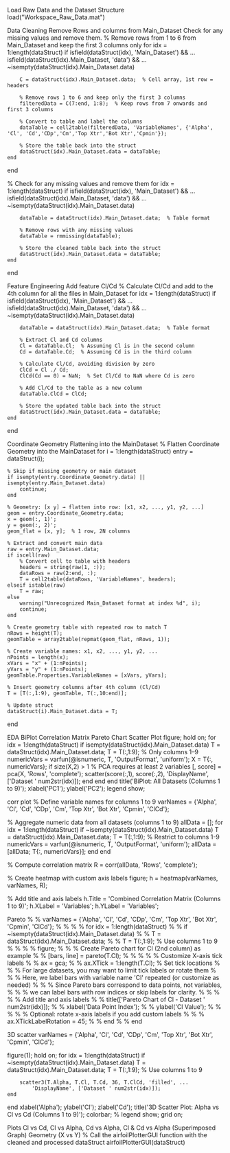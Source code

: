 Load Raw Data and the Dataset Structure 
load("Workspace_Raw_Data.mat")

Data Cleaning 
Remove Rows and columns from Main_Dataset 
Check for any missing values and remove them.
% Remove rows from 1 to 6 from Main_Dataset and keep the first 3 columns only
for idx = 1:length(dataStruct)
    if isfield(dataStruct(idx), 'Main_Dataset') && ...
       isfield(dataStruct(idx).Main_Dataset, 'data') && ...
       ~isempty(dataStruct(idx).Main_Dataset.data)

        C = dataStruct(idx).Main_Dataset.data;  % Cell array, 1st row = headers

        % Remove rows 1 to 6 and keep only the first 3 columns
        filteredData = C(7:end, 1:8);  % Keep rows from 7 onwards and first 3 columns

        % Convert to table and label the columns
        dataTable = cell2table(filteredData, 'VariableNames', {'Alpha', 'Cl', 'Cd','CDp','Cm','Top Xtr','Bot Xtr','Cpmin'});

        % Store the table back into the struct
        dataStruct(idx).Main_Dataset.data = dataTable;
    end
end

% Check for any missing values and remove them
for idx = 1:length(dataStruct)
    if isfield(dataStruct(idx), 'Main_Dataset') && ...
       isfield(dataStruct(idx).Main_Dataset, 'data') && ...
       ~isempty(dataStruct(idx).Main_Dataset.data)

        dataTable = dataStruct(idx).Main_Dataset.data;  % Table format

        % Remove rows with any missing values
        dataTable = rmmissing(dataTable);

        % Store the cleaned table back into the struct
        dataStruct(idx).Main_Dataset.data = dataTable;
    end
end

Feature Engineering 
Add feature Cl/Cd 
% Calculate Cl/Cd and add to the 4th column for all the files in Main_Dataset
for idx = 1:length(dataStruct)
    if isfield(dataStruct(idx), 'Main_Dataset') && ...
       isfield(dataStruct(idx).Main_Dataset, 'data') && ...
       ~isempty(dataStruct(idx).Main_Dataset.data)

        dataTable = dataStruct(idx).Main_Dataset.data;  % Table format

        % Extract Cl and Cd columns
        Cl = dataTable.Cl;  % Assuming Cl is in the second column
        Cd = dataTable.Cd;  % Assuming Cd is in the third column

        % Calculate Cl/Cd, avoiding division by zero
        ClCd = Cl ./ Cd;
        ClCd(Cd == 0) = NaN;  % Set Cl/Cd to NaN where Cd is zero

        % Add Cl/Cd to the table as a new column
        dataTable.ClCd = ClCd;

        % Store the updated table back into the struct
        dataStruct(idx).Main_Dataset.data = dataTable;
    end
end

Coordinate Geometry Flattening into the MainDataset 
% Flatten Coordinate Geometry into the MainDataset
for i = 1:length(dataStruct)
    entry = dataStruct(i);

    % Skip if missing geometry or main dataset
    if isempty(entry.Coordinate_Geometry.data) || isempty(entry.Main_Dataset.data)
        continue;
    end

    % Geometry: [x y] → flatten into row: [x1, x2, ..., y1, y2, ...]
    geom = entry.Coordinate_Geometry.data;
    x = geom(:, 1)';
    y = geom(:, 2)';
    geom_flat = [x, y];  % 1 row, 2N columns

    % Extract and convert main data
    raw = entry.Main_Dataset.data;
    if iscell(raw)
        % Convert cell to table with headers
        headers = string(raw(1, :));
        dataRows = raw(2:end, :);
        T = cell2table(dataRows, 'VariableNames', headers);
    elseif istable(raw)
        T = raw;
    else
        warning("Unrecognized Main_Dataset format at index %d", i);
        continue;
    end

    % Create geometry table with repeated row to match T
    nRows = height(T);
    geomTable = array2table(repmat(geom_flat, nRows, 1));

    % Create variable names: x1, x2, ..., y1, y2, ...
    nPoints = length(x);
    xVars = "x" + (1:nPoints);
    yVars = "y" + (1:nPoints);
    geomTable.Properties.VariableNames = [xVars, yVars];

    % Insert geometry columns after 4th column (Cl/Cd)
    T = [T(:,1:9), geomTable, T(:,10:end)];

    % Update struct
    dataStruct(i).Main_Dataset.data = T;
end


EDA
BiPlot
Correlation Matrix
Pareto Chart
Scatter Plot 
figure;
hold on;
for idx = 1:length(dataStruct)
    if isempty(dataStruct(idx).Main_Dataset.data)
        T = dataStruct(idx).Main_Dataset.data;
        T = T(:,1:9); % Only columns 1–9
        numericVars = varfun(@isnumeric, T, 'OutputFormat', 'uniform');
        X = T{:, numericVars};
        if size(X,2) > 1 % PCA requires at least 2 variables
            [, score] = pca(X, 'Rows', 'complete');
            scatter(score(:,1), score(:,2), 'DisplayName', ['Dataset ' num2str(idx)]);
        end
    end
end
title('BiPlot: All Datasets (Columns 1 to 9)');
xlabel('PC1');
ylabel('PC2');
legend show;


corr plot
% Define variable names for columns 1 to 9
varNames = {'Alpha', 'Cl', 'Cd', 'CDp', 'Cm', 'Top Xtr', 'Bot Xtr', 'Cpmin', 'ClCd'};

% Aggregate numeric data from all datasets (columns 1 to 9)
allData = [];
for idx = 1:length(dataStruct)
    if ~isempty(dataStruct(idx).Main_Dataset.data)
        T = dataStruct(idx).Main_Dataset.data;
        T = T(:,1:9); % Restrict to columns 1-9
        numericVars = varfun(@isnumeric, T, 'OutputFormat', 'uniform');
        allData = [allData; T{:, numericVars}];
    end
end

% Compute correlation matrix
R = corr(allData, 'Rows', 'complete');

% Create heatmap with custom axis labels
figure;
h = heatmap(varNames, varNames, R);

% Add title and axis labels
h.Title = 'Combined Correlation Matrix (Columns 1 to 9)';
h.XLabel = 'Variables';
h.YLabel = 'Variables';

Pareto
% % varNames = {'Alpha', 'Cl', 'Cd', 'CDp', 'Cm', 'Top Xtr', 'Bot Xtr', 'Cpmin', 'ClCd'};
% % 
% % for idx = 1:length(dataStruct)
% %     if ~isempty(dataStruct(idx).Main_Dataset.data)
% %         T = dataStruct(idx).Main_Dataset.data;
% %         T = T(:,1:9);  % Use columns 1 to 9
% % 
% %         figure;
% %         % Create Pareto chart for Cl (2nd column) as example
% %         [bars, line] = pareto(T.Cl);
% % 
% %         % Customize X-axis tick labels
% %         ax = gca;
% %         ax.XTick = 1:length(T.Cl);  % Set tick locations
% %         % For large datasets, you may want to limit tick labels or rotate them
% %         % Here, we label bars with variable name 'Cl' repeated (or customize as needed)
% %         % Since Pareto bars correspond to data points, not variables, 
% %         % we can label bars with row indices or skip labels for clarity.
% % 
% %         % Add title and axis labels
% %         title(['Pareto Chart of Cl - Dataset ' num2str(idx)]);
% %         xlabel('Data Point Index');
% %         ylabel('Cl Value');
% % 
% %         % Optional: rotate x-axis labels if you add custom labels
% %         % ax.XTickLabelRotation = 45;
% %     end
% % end

3D scatter
varNames = {'Alpha', 'Cl', 'Cd', 'CDp', 'Cm', 'Top Xtr', 'Bot Xtr', 'Cpmin', 'ClCd'};

figure(1);
hold on;
for idx = 1:length(dataStruct)
    if ~isempty(dataStruct(idx).Main_Dataset.data)
        T = dataStruct(idx).Main_Dataset.data;
        T = T(:,1:9);  % Use columns 1 to 9
        
        scatter3(T.Alpha, T.Cl, T.Cd, 36, T.ClCd, 'filled', ...
            'DisplayName', ['Dataset ' num2str(idx)]);
    end
end
xlabel('Alpha');
ylabel('Cl');
zlabel('Cd');
title('3D Scatter Plot: Alpha vs Cl vs Cd (Columns 1 to 9)');
colorbar;
% legend show;
grid on;

Plots 
Cl vs Cd, 
Cl vs Alpha, 
Cd vs Alpha, 
Cl & Cd vs Alpha (Superimposed Graph)
Geometry (X vs Y)
% Call the airfoilPlotterGUI function with the cleaned and processed dataStruct
airfoilPlotterGUI(dataStruct)
